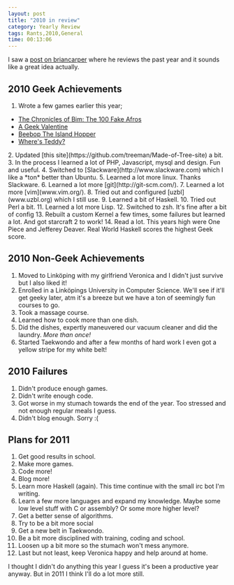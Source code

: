 ```yaml
---
layout: post
title: "2010 in review"
category: Yearly Review
tags: Rants,2010,General
time: 00:13:06
---
```

I saw a [post on briancarper](http://briancarper.net/blog/574/2010-in-review) where he reviews the past year and it sounds like a great idea actually.

2010 Geek Achievements
------------------------------
1. Wrote a few games earlier this year;  
  <ul>
    <li><a href="/blog/the_chronicles_of_bim_the_100_fake_afros">The Chronicles of Bim: The 100 Fake Afros</a></li>
    <li><a href="/blog/a_geek_valentine">A Geek Valentine</a></li>
    <li><a href="/blog/beebop_the_island_hopper">Beebop The Island Hopper</a></li>
    <li><a href="/blog/wheres_teddy">Where's Teddy?</a></li>
  </ul>
2. Updated [this site](https://github.com/treeman/Made-of-Tree-site) a bit.
3. In the process I learned a lot of PHP, Javascript, mysql and design. Fun and useful.
4. Switched to [Slackware](http://www.slackware.com) which I like a *ton* better than Ubuntu.
5. Learned a lot more linux. Thanks Slackware.
6. Learned a lot more [git](http://git-scm.com/).
7. Learned a lot more [vim](www.vim.org/).
8. Tried out and configured [uzbl](www.uzbl.org) which I still use.
9. Learned a bit of Haskell.
10. Tried out Perl a bit.
11. Learned a lot more Lisp.
12. Switched to zsh. It's fine after a bit of config
13. Rebuilt a custom Kernel a few times, some failures but learned a lot.  And got starcraft 2 to work!
14. Read a lot. This years high were One Piece and Jefferey Deaver. Real World Haskell scores the highest Geek score.

2010 Non-Geek Achievements
------------------------------
1. Moved to Linköping with my girlfriend Veronica and I didn't just survive but I also liked it!
1. Enrolled in a Linköpings University in Computer Science. We'll see if it'll get geeky later, atm it's a breeze but we have a ton of seemingly fun courses to go.
2. Took a massage course.
3. Learned how to cook more than one dish.
4. Did the dishes, expertly maneuvered our vacuum cleaner and did the laundry. *More than once!*
5. Started Taekwondo and after a few months of hard work I even got a yellow stripe for my white belt!

2010 Failures
---------------
1. Didn't produce enough games.
2. Didn't write enough code.
3. Got worse in my stumach towards the end of the year. Too stressed and not enough regular meals I guess.
4. Didn't blog enough. Sorry :(

Plans for 2011
-----------------
1. Get good results in school.
2. Make more games.
3. Code more!
4. Blog more!
5. Learn more Haskell (again). This time continue with the small irc bot I'm writing.
6. Learn a few more languages and expand my knowledge. Maybe some low level stuff with C or assembly? Or some more higher level?
7. Get a better sense of algorithms.
8. Try to be a bit more social
9. Get a new belt in Taekwondo.
10. Be a bit more disciplined with training, coding and school.
11. Loosen up a bit more so the stumach won't mess anymore.
12. Last but not least, keep Veronica happy and help around at home.

I thought I didn't do anything this year I guess it's been a productive year anyway. But in 2011 I think I'll do a lot more still.

